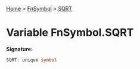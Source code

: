 [Home](../../../index.md) &gt; [FnSymbol](../../fnsymbol.md) &gt; [SQRT](./sqrt.md)

# Variable FnSymbol.SQRT


<b>Signature:</b>

```typescript
SQRT: unique symbol
```
